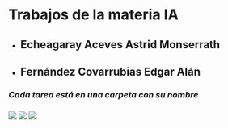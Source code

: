 <HTML>
  <h1><b>Trabajos de la materia IA</b></h1>
  
  <ul>
    <li>
      <h2>Echeagaray Aceves Astrid Monserrath</h2>
    </li>
    <li>
      <h2>Fernández Covarrubias Edgar Alán</h2>
    </li>
  </ul>

  <h3><i>Cada tarea está en una carpeta con su nombre</i><h3>

  <div style="display: inline">
  <img src="https://media.tenor.com/5BYK-WS0__gAAAAM/cool-fun.gif"> 
  <img src="https://media.licdn.com/dms/image/v2/C4E03AQFpHusBRumIkw/profile-displayphoto-shrink_200_200/profile-displayphoto-shrink_200_200/0/1634680364198?e=2147483647&v=beta&t=1LRrvjLthwYM8GQHT4gvKJG1fQqfIxdehFOv__MbssE">
  <img src="https://media.tenor.com/5BYK-WS0__gAAAAM/cool-fun.gif">
  </div>
</HTML>
